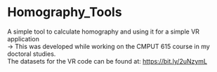 # Homography_Tools
A simple tool to calculate homography and using it for a simple VR application
<br />
-> This was developed while working on the CMPUT 615 course in my doctoral studies. 
<br />
The datasets for the VR code can be found at: <a href="https://bit.ly/2uNzymL">https://bit.ly/2uNzymL</a>
